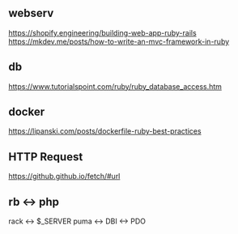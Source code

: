 
## webserv
https://shopify.engineering/building-web-app-ruby-rails
https://mkdev.me/posts/how-to-write-an-mvc-framework-in-ruby

## db
https://www.tutorialspoint.com/ruby/ruby_database_access.htm

## docker
https://lipanski.com/posts/dockerfile-ruby-best-practices

## HTTP Request
https://github.github.io/fetch/#url

## rb <-> php
rack <-> $_SERVER
puma <->
DBI <-> PDO
